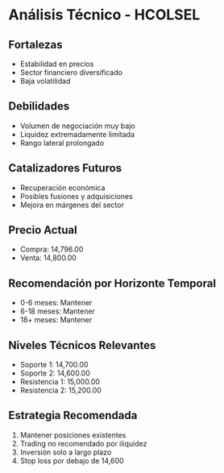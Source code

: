 # Análisis Técnico - HCOLSEL

## Fortalezas

- Estabilidad en precios
- Sector financiero diversificado
- Baja volatilidad

## Debilidades

- Volumen de negociación muy bajo
- Liquidez extremadamente limitada
- Rango lateral prolongado

## Catalizadores Futuros

- Recuperación económica
- Posibles fusiones y adquisiciones
- Mejora en márgenes del sector

## Precio Actual

- Compra: 14,796.00
- Venta: 14,800.00

## Recomendación por Horizonte Temporal

- 0-6 meses: Mantener
- 6-18 meses: Mantener
- 18+ meses: Mantener

## Niveles Técnicos Relevantes

- Soporte 1: 14,700.00
- Soporte 2: 14,600.00
- Resistencia 1: 15,000.00
- Resistencia 2: 15,200.00

## Estrategia Recomendada

1. Mantener posiciones existentes
2. Trading no recomendado por iliquidez
3. Inversión solo a largo plazo
4. Stop loss por debajo de 14,600
